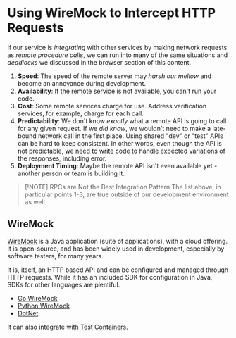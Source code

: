 # Using WireMock to Intercept HTTP Requests

If our service is *integrating* with other services by making network requests as *remote procedure calls*, we can run into many of the same situations and *deadlocks* we discussed in the browser section of this content. 

1. **Speed**: The speed of the remote server may *harsh our mellow* and become an annoyance during development. 
2. **Availability**: If the remote service is not available, you can't run your code. 
3. **Cost**: Some remote services charge for use. Address verification services, for example, charge for each call. 
4. **Predictability**: We don't know *exactly* what a remote API is going to call for any given request. If we *did know*, we wouldn't need to make a late-bound network call in the first place. Using shared "dev" or "test" APIs can be hard to keep consistent. In other words, even though the API is not predictable, we need to write code to handle expected variations of the responses, including error.
5. **Deployment Timing**: Maybe the remote API isn't even available yet - another person or team is building it. 

> [!NOTE] RPCs are Not the Best Integration Pattern
> The list above, in particular points 1-3, are true outside of our development environment as well. 

## WireMock

[WireMock](https://github.com/wiremock) is a Java application (suite of applications), with a cloud offering. It is open-source, and has been widely used in development, especially by software testers, for many years.

It is, itself, an HTTP based API and can be configured and managed through HTTP requests. While it has an included SDK for configuration in Java, SDKs for other languages are plentiful.

- [Go WireMock](https://github.com/wiremock/go-wiremock)
- [Python WireMock](https://github.com/wiremock/python-wiremock)
- [DotNet](https://wiremock.org/docs/solutions/dotnet/)

It can also integrate with [Test Containers](https://github.com/WireMock-Net/WireMock.Net/wiki/Using-WireMock.Net.Testcontainers).

